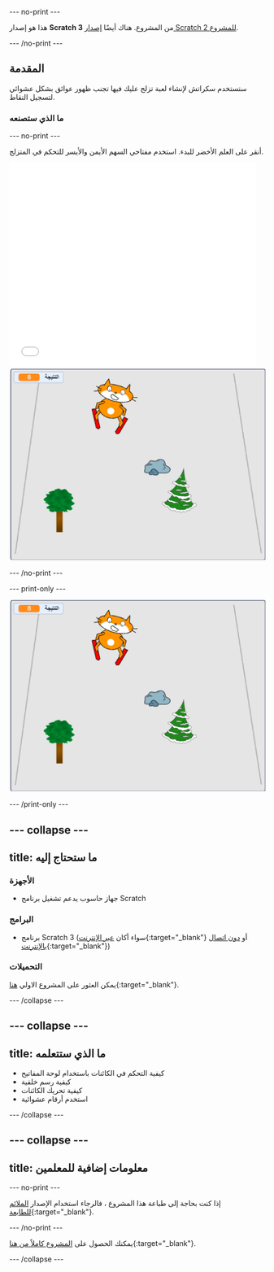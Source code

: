 --- no-print ---

هذا هو إصدار **Scratch 3** من المشروع. هناك أيضًا [إصدار Scratch 2 للمشروع](https://projects.raspberrypi.org/ar-SA/projects/scratch-cat-goes-skiing-scratch2).

--- /no-print ---

## المقدمة

ستستخدم سكراتش لإنشاء لعبة تزلج عليك فيها تجنب ظهور عوائق بشكل عشوائي لتسجيل النقاط.

### ما الذي ستصنعه

--- no-print ---

أنقر على العلم الأخضر للبدء. استخدم مفتاحي السهم الأيمن والأيسر للتحكم في المتزلج.

<div class="scratch-preview">
  <iframe allowtransparency="true" width="485" height="402" src="//scratch.mit.edu/projects/embed/406816951/?autostart=false" frameborder="0" scrolling="no"></iframe>
  <img src="images/skiing-final.png">
</div>

--- /no-print ---

--- print-only ---

![المشروع الكامل](images/skiing-final.png)

--- /print-only ---

--- collapse ---
---
title: ما ستحتاج إليه
---

### الأجهزة

+ جهاز حاسوب يدعم تشغيل برنامج Scratch

### البرامج

+ برنامج Scratch 3 (سواء أكان [عبر الإنترنت](https://rpf.io/scratchon){:target="_blank"} أو [دون اتصال بالإنترنت](https://rpf.io/scratchoff){:target="_blank"})

### التحميلات

يمكن العثور على المشروع الاولي [هنا](https://rpf.io/p/ar-SA/scratch-cat-goes-skiing-go){:target="_blank"}.

--- /collapse ---

--- collapse ---
---
title: ما الذي ستتعلمه
---

+ كيفية التحكم في الكائنات باستخدام لوحة المفاتيح
+ كيفية رسم خلفية
+ كيفية تحريك الكائنات
+ استخدم أرقام عشوائية

--- /collapse ---

--- collapse ---
---
title: معلومات إضافية للمعلمين
---

--- no-print ---

إذا كنت بحاجة إلى طباعة هذا المشروع ، فالرجاء استخدام الإصدار [الملائم للطابعة](https://projects.raspberrypi.org/ar-SA/projects/scratch-cat-goes-skiing/print){:target="_blank"}.

--- /no-print ---

يمكنك الحصول على [المشروع كاملاً من هنا](https://rpf.io/p/ar-SA/scratch-cat-goes-skiing-get){:target="_blank"}.

--- /collapse ---
